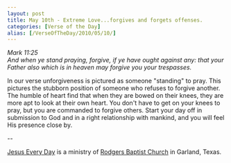 ```yaml
---
layout: post
title: May 10th - Extreme Love...forgives and forgets offenses.
categories: [Verse of the Day]
alias: [/VerseOfTheDay/2010/05/10/]
---
```


_Mark 11:25  
And when ye stand praying, forgive, if ye have ought against any:
that your Father also which is in heaven may forgive you your
trespasses._

In our verse unforgiveness is pictured as someone "standing" to
pray. This pictures the stubborn position of someone who refuses to
forgive another. The humble of heart find that when they are bowed on
their knees, they are more apt to look at their own heart. You don't
have to get on your knees to pray, but you are commanded to forgive
others. Start your day off in submission to God and in a right
relationship with mankind, and you will feel His presence close by.

 --

<a href=http://jesuseveryday.net>Jesus Every Day</a> is a ministry of <a href=http://rodgersbaptist.net>Rodgers Baptist Church</a> in Garland, Texas.
